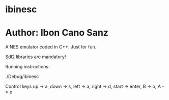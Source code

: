 # ibinesc
# Author: Ibon Cano Sanz

A NES emulator coded in C++. Just for fun.


Sdl2 libraries are mandatory!


Running instructions:

./Debug/ibinesc

Control keys
up -> a, down -> s, left -> a, right -> d, start -> enter, B -> o, A -> p


